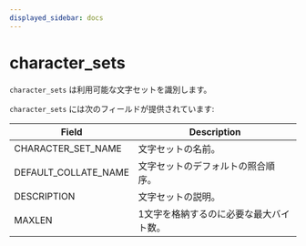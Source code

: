 ```yaml
---
displayed_sidebar: docs
---
```


# character_sets

`character_sets` は利用可能な文字セットを識別します。

`character_sets` には次のフィールドが提供されています:

| **Field**            | **Description**                                      |
| -------------------- | ---------------------------------------------------- |
| CHARACTER_SET_NAME   | 文字セットの名前。                                   |
| DEFAULT_COLLATE_NAME | 文字セットのデフォルトの照合順序。                   |
| DESCRIPTION          | 文字セットの説明。                                   |
| MAXLEN               | 1文字を格納するのに必要な最大バイト数。               |